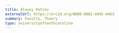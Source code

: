 ```yaml
---
title: Alexey Petrov
externalUrl: https://orcid.org/0000-0002-4945-4463
summary: Faculty, Theory
type: universityofsouthcarolina
---
```

